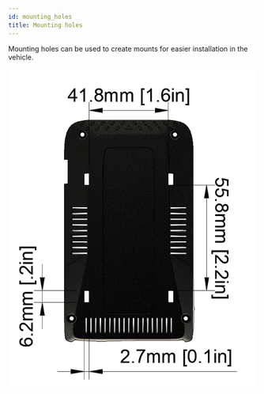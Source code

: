 ```yaml
---
id: mounting_holes
title: Mounting holes
---
```


Mounting holes can be used to create mounts for easier installation in the vehicle. 

![Mounting holes](/img/hardware/gen_3.5/mounting_holes.png)